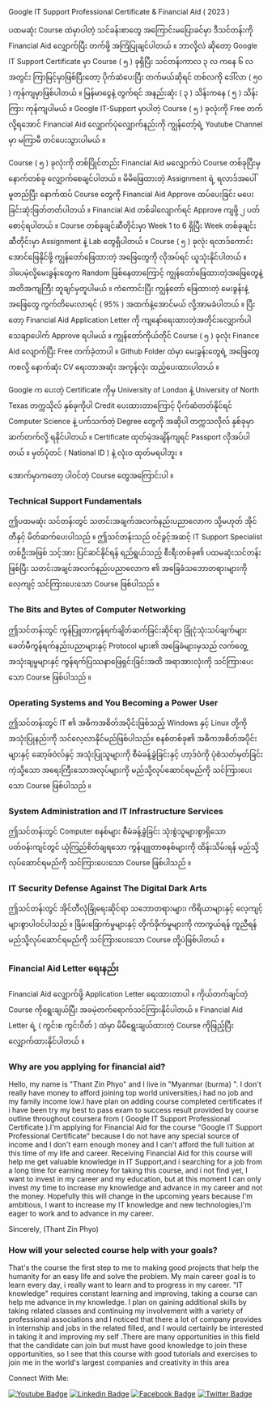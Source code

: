 Google IT Support Professional Certificate & Financial Aid ( 2023 )

ပထမဆုံး Course ထဲမှာပါတဲ့ သင်ခန်းစာတွေ အကြောင်းမပြောခင်မှာ ဒီသင်တန်းကို Financial Aid လျှောက်ပြီး တက်ဖို့ အကြံပြုချင်ပါတယ် ။ ဘာလို့လဲ ဆိုတော့ Google IT Support Certificate မှာ Course ( ၅ ) ခုရှိပြီး  သင်တန်းကာလ ၃ လ ကနေ ၆ လအတွင်း ကြာမြင့်မှာဖြစ်ပြီးတော့ ပိုက်ဆံပေးပြီး တက်မယ်ဆိုရင် တစ်လကို ဒေါ်လာ ( ၅၀ ) ကုန်ကျမှာဖြစ်ပါတယ် ။ မြန်မာငွေနဲ့ တွက်ရင် အနည်းဆုံး ( ၃ ) သိန်းကနေ ( ၅ ) သိန်းကြား ကုန်ကျပါမယ် ။ Google IT-Support မှာပါတဲ့ Course  ( ၅ ) ခုလုံးကို Free တက်လို့ရအောင် Financial Aid လျှောက်ပုံလျှောက်နည်းကို ကျွန်တော့်ရဲ့ Youtube Channel မှာ မကြာမီ တင်ပေးသွားပါမယ် ။

Course ( ၅ ) ခုလုံးကို တစ်ပြိုင်တည်း Financial Aid မလျှောက်ပဲ Course တစ်ခုပြီးမှ နောက်တစ်ခု လျှောက်စေချင်ပါတယ် ။ မိမိဖြေထားတဲ့ Assignment ရဲ့ ရလာဒ်အပေါ်မူတည်ပြီး နောက်ထပ် Course တွေကို Financial Aid Approve ထပ်ပေးခြင်း မပေးခြင်းဆုံးဖြတ်တတ်ပါတယ် ။ Financial Aid တစ်ခါလျောက်ရင် Approve ကျဖို့ ၂ ပတ်စောင့်ရပါတယ် ။ Course တစ်ခုချင်ဆီတိုင်းမှာ Week 1 to 6 ရှိပြီး Week တစ်ခုချင်းဆီတိုင်းမှာ Assignment နဲ့ Lab တွေရှိပါတယ် ။ Course ( ၅ ) ခုလုံး ရလာဒ်ကောင်းအောင်ဖြေနိုင်ဖို့   ကျွန်တော်ဖြေထားတဲ့ အဖြေတွေကို လိုအပ်ရင် ယူသုံးနိုင်ပါတယ် ။ ဒါပေမဲ့လို့မေးခွန်းတွေက Random ဖြစ်နေတာကြောင့် ကျွန်တော်ဖြေထားတဲ့အဖြေတွေနဲ့ အတိအကျကြီး တူချင်မှတူပါမယ် ။ ကံကောင်းပြီး ကျွန်တော် ဖြေထားတဲ့ မေးခွန်းနဲ့အဖြေတွေ ကွက်တိမေးလာရင် ( 95% ) အထက်နဲ့အောင်မယ် လို့အာမခံပါတယ် ။ ပြီးတော့ Financial Aid Application Letter ကို ကျနော်ရေးထားတဲ့အတိုင်းလျှောက်ပါ သေချာပေါက် Approve ရပါမယ် ။ ကျွန်တော်ကိုယ်တိုင် Course ( ၅ ) ခုလုံး Finance Aid လျောက်ပြီး Free တက်ခဲ့တာပါ ။ Github Folder ထဲမှာ မေးခွန်းတွေရဲ့ အဖြေတွေကစလို့ နောက်ဆုံး CV ရေးတာအဆုံး အကုန်လုံး ထည့်ပေးထားပါတယ် ။ 

Google က ပေးတဲ့ Certificate ကိုမှ University of London နဲ့ University of North Texas တက္ကသိုလ် နှစ်ခုကိုပါ Credit ပေးထားတာကြောင့် ပိုက်ဆံတတ်နိုင်ရင် Computer Science နဲ့ ပက်သက်တဲ့ Degree တွေကို အဆိုပါ တက္ကသလိုလ် နှစ်ခုမှာ ဆက်တက်လို့ ရနိုင်ပါတယ် ။ Certificate ထုတ်မဲ့အချိန်ကျရင် Passport လိုအပ်ပါတယ် ။ မှတ်ပုံတင် ( National ID ) နဲ့ လုံးဝ ထုတ်မရပါဘူး ။ 

အောက်မှာကတော့ ပါဝင်တဲ့ Course တွေအကြောင်းပါ  ။ 

### Technical Support Fundamentals

ဤပထမဆုံး သင်တန်းတွင် သတင်းအချက်အလက်နည်းပညာလောက သို့မဟုတ် အိုင်တီနှင့် မိတ်ဆက်ပေးပါသည် ။ ဤသင်တန်းသည် ဝင်ခွင့်အဆင့် IT Support Specialist တစ်ဦးအဖြစ် သင့်အား ပြင်ဆင်နိုင်ရန် ရည်ရွယ်သည့် စီးရီးတစ်ခု၏ ပထမဆုံးသင်တန်းဖြစ်ပြီး သတင်းအချင်အလက်နည်းပညာလောက ၏ အခြေခံသဘောတရားများကို လေ့ကျင့် သင်ကြားပေးသော Course ဖြစ်ပါသည် ။ 

### The Bits and Bytes of Computer Networking

ဤသင်တန်းတွင် ကွန်ပြူတာကွန်ရက်ချိတ်ဆက်ခြင်းဆိုင်ရာ ခြုံငုံသုံးသပ်ချက်များ ခေတ်မီကွန်ရက်နည်းပညာများနှင့် Protocol များ၏ အခြေခံများမှသည် လက်တွေ့အသုံးချမှုများနှင့် ကွန်ရက်ပြဿနာဖြေရှင်းခြင်းအထိ အရာအားလုံးကို သင်ကြားပေးသော Course ဖြစ်ပါသည် ။ 

### Operating Systems and You Becoming a Power User

ဤသင်တန်းတွင် IT ၏ အဓိကအစိတ်အပိုင်းဖြစ်သည့် Windows နှင့် Linux တို့ကို အသုံးပြုနည်းကို သင်လေ့လာနိုင်မည်ဖြစ်ပါသည်။ စနစ်တစ်ခု၏ အဓိကအစိတ်အပိုင်းများနှင့် ဆော့ဖ်ဝဲလ်နှင့် အသုံးပြုသူများကို စီမံခန့်ခွဲခြင်းနှင့် ဟာ့ဒ်ဝဲကို ပုံစံသတ်မှတ်ခြင်းကဲ့သို့သော အရေးကြီးသောအလုပ်များကို မည်သို့လုပ်ဆောင်ရမည်ကို သင်ကြားပေးသော Course ဖြစ်ပါသည် ။ 

### System Administration and IT Infrastructure Services

ဤသင်တန်းတွင် Computer စနစ်များ စီမံခန့်ခွဲခြင်း သုံးစွဲသူများစွာရှိသော ပတ်ဝန်းကျင်တွင် ယုံကြည်စိတ်ချရသော ကွန်ပျူတာစနစ်များကို ထိန်းသိမ်းရန် မည်သို့လုပ်ဆောင်ရမည်ကို သင်ကြားပေးသော Course ဖြစ်ပါသည် ။ 

### IT Security Defense Against The Digital Dark Arts

ဤသင်တန်းတွင် အိုင်တီလုံခြုံရေးဆိုင်ရာ သဘောတရားများ၊ ကိရိယာများနှင့် လေ့ကျင့်များစွာပါဝင်ပါသည် ။ ခြိမ်းခြောက်မှုများနှင့် တိုက်ခိုက်မှုများကို ကာကွယ်ရန် ကူညီရန် မည်သို့လုပ်ဆောင်ရမည်ကို  သင်ကြားပေးသော Course တို့ပဲဖြစ်ပါတယ် ။

### Financial Aid Letter ရေးနည်း

Financial Aid လျှောက်ဖို့ Application Letter ရေးထားတာပါ ။ ကိုယ်တက်ချင်တဲ့ Course ကိုရွေးချယ်ပြီး အခမဲ့တက်ရောက်သင်ကြားနိုင်ပါတယ် ။ Financial Aid Letter ရဲ့ ( ကွင်းစ ကွင်းပိတ် ) ထဲမှာ မိမိရွေးချယ်ထားတဲ့ Course ကိုဖြည့်ပြီး လျှောက်ထားနိုင်ပါတယ် ။

### Why are you applying for financial aid?

Hello, my name is "Thant Zin Phyo" and I live in "Myanmar (burma) ". I don't really have money to afford joining top world universities,i had no job and my family income low.I have plan on adding course completed  certificates if i have been try my best to pass exam to success result  provided  by course outline throughout coursera from (
Google IT Support Professional Certificate ).I'm applying for Financial Aid for the course "Google IT Support Professional Certificate" because I do not have any special source of income and I don't earn enough money and I can't afford the full tuition at this time of my life and career. Receiving Financial Aid for this course will help me get valuable knowledge in IT Support,and i searching for a job from a long time for earning money for taking this course, and i not find yet, I want to invest in my career and my education, 
but at this moment I can only invest my time to increase my knowledge and advance in my career and not the money. Hopefully this will change in the upcoming years because I'm ambitious, I want to increase my IT knowledge and new technologies,I'm eager to work and to advance in my career.

Sincerely, 
(Thant Zin Phyo) 

### How will your selected course help with your goals?

That's the course the first step to me to making good projects that help the humanity for an easy life and solve the problem. My main career goal is to learn every day, i really want to learn and to progress in my career. "IT knowledge" requires constant learning and improving, taking a course can help me advance in my knowledge.
I plan on gaining additional skills by taking related classes and continuing my involvement with a variety of professional associations and I noticed that there a lot of company provides in internship and jobs in the related filled, and I would certainly be interested in taking it and improving my self .There are many opportunities in this field that the candidate can join but must have good knowledge to join these opportunities, so I see that this course with good tutorials and exercises to join me in the world's largest companies and creativity in this area


 Connect With Me:
 

 [![Youtube Badge](https://img.shields.io/badge/YouTube-FF0000?style=for-the-badge&logo=youtube&logoColor=white)](https://www.youtube.com/@burmarom/featured)
 [![Linkedin Badge](https://img.shields.io/badge/Linkedin-E4405F?style=for-the-badge&logo=linkedin&logoColor=white)](https://www.linkedin.com/in/thantzinphyo11/) 
 [![Facebook Badge](https://img.shields.io/badge/Facebook-1877F2?style=for-the-badge&logo=facebook&logoColor=white)](https://www.facebook.com/thantzin.phyo.18) 
 [![Twitter Badge](https://img.shields.io/badge/Twitter-0077B5?style=for-the-badge&logo=twitter&logoColor=white)](https://twitter.com/ThantZinPhyoOP) 
